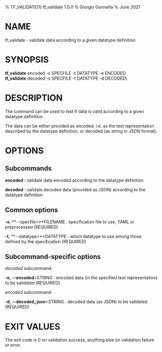 % TF\_VALIDATE(1) tf\_validate 1.0.0
% Giorgio Gonnella
% June 2021

# NAME

tf\_validate - validate data according to a given datatype definition

# SYNOPSIS

**tf\_validate** encoded -s SPECFILE -t DATATYPE -e ENCODED\
**tf\_validate** decoded -s SPECFILE -t DATATYPE -d DECODED\

# DESCRIPTION

The command can be used to test if data is valid according to a given
datatype definition.

The data can be either provided as encoded, i.e. as the text representation
described by the datatype definition, or decoded (as string in JSON format).

# OPTIONS

## Subcommands

**encoded**
: validate data encoded according to the datatype definition

**decoded**
: validate decoded data (provided as JSON) according to the datatype definition

## Common options
**-s**, **--specfile=**FILENAME
: specification file to use, YAML or preprocessed (REQUIRED)

**-t**, **--datatype=**DATATYPE
: which datatype to use among those defined by the specification (REQUIRED)

## Subcommand-specific options

*decoded* subcommand:

**-e**, **--encoded**=STRING
: encoded data (in the specified text representation) to be validated
(REQUIRED)

*encoded* subcommand:

**-d**, **--decoded\_json**=STRING
: decoded data (as JSON) to be validated (REQUIRED)

# EXIT VALUES
The exit code is 0 on validation success, anything else on validation
failure or error.
